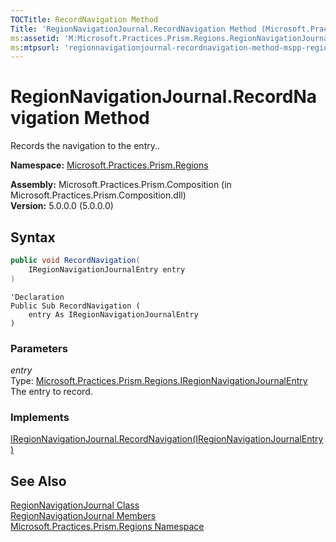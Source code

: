 ```yaml
---
TOCTitle: RecordNavigation Method
Title: 'RegionNavigationJournal.RecordNavigation Method (Microsoft.Practices.Prism.Regions)'
ms:assetid: 'M:Microsoft.Practices.Prism.Regions.RegionNavigationJournal.RecordNavigation(Microsoft.Practices.Prism.Regions.IRegionNavigationJournalEntry)'
ms:mtpsurl: 'regionnavigationjournal-recordnavigation-method-mspp-regions.md'
---
```

# RegionNavigationJournal.RecordNavigation Method

Records the navigation to the entry..

**Namespace:** [Microsoft.Practices.Prism.Regions](/patterns-practices/reference/mspp-regions-namespace)
  
**Assembly:** Microsoft.Practices.Prism.Composition (in Microsoft.Practices.Prism.Composition.dll)<br/>
**Version:** 5.0.0.0 (5.0.0.0)

## Syntax
```C#
public void RecordNavigation(
	IRegionNavigationJournalEntry entry
)
```

```VB
'Declaration
Public Sub RecordNavigation ( 
	entry As IRegionNavigationJournalEntry
)
```

### Parameters

*entry*  
Type: [Microsoft.Practices.Prism.Regions.IRegionNavigationJournalEntry](/patterns-practices/reference/iregionnavigationjournalentry-interface-mspp-regions)  
The entry to record.

### Implements

[IRegionNavigationJournal.RecordNavigation(IRegionNavigationJournalEntry)](/patterns-practices/reference/iregionnavigationjournal-recordnavigation-method-mspp-regions)

## See Also

[RegionNavigationJournal Class](/patterns-practices/reference/regionnavigationjournal-class-mspp-regions)  
[RegionNavigationJournal Members](/patterns-practices/reference/regionnavigationjournal-members-mspp-regions)  
[Microsoft.Practices.Prism.Regions Namespace](/patterns-practices/reference/mspp-regions-namespace)<br/>

